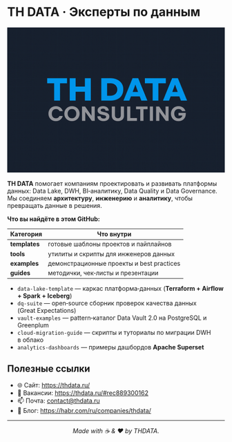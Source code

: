 # TH DATA · Эксперты по данным

![THDATA banner](https://github.com/th-data-consulting/.github/blob/main/profile/logo_readme.png?raw=true)

**TH DATA** помогает компаниям проектировать и развивать платформы данных: Data Lake, DWH, BI‑аналитику, Data Quality и Data Governance.  
Мы соединяем **архитектуру**, **инженерию** и **аналитику**, чтобы превращать данные в решения.

**Что вы найдёте в этом GitHub:**

| Категория           | Что внутри                                   |
|---------------------|----------------------------------------------|
| **templates**       | готовые шаблоны проектов и пайплайнов        |
| **tools**           | утилиты и скрипты для инженеров данных       |
| **examples**        | демонстрационные проекты и best practices    |
| **guides**          | методички, чек‑листы и презентации           |



- `data-lake-template` — каркас платформа‑данных (**Terraform + Airflow + Spark + Iceberg**)
- `dq-suite` — open‑source сборник проверок качества данных (Great Expectations)
- `vault-examples` — pattern‑каталог Data Vault 2.0 на PostgreSQL и Greenplum
- `cloud-migration-guide` — скрипты и туториалы по миграции DWH в облако
- `analytics-dashboards` — примеры дашбордов **Apache Superset**



## Полезные ссылки
- 🌐 Сайт: <https://thdata.ru/>
- 💼 Вакансии: <https://thdata.ru/#rec889300162>
- 📫 Почта: contact@thdata.ru 
- 📰 Блог: <https://habr.com/ru/companies/thdata/>

---
<div align="center">

_Made with ☕ & ❤️ by THDATA._

</div>

